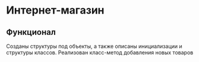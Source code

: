 # Интернет-магазин
## Функционал
Созданы структуры под объекты, а также описаны инициализации и структуры классов.
Реализован класс-метод добавления новых товаров
